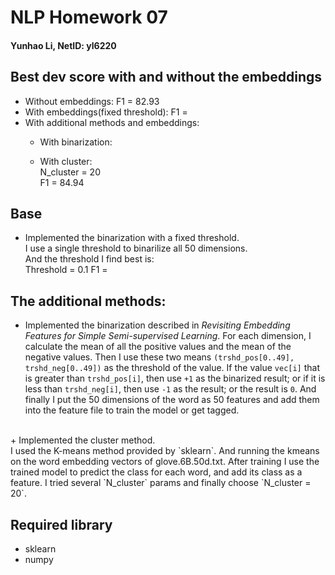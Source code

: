 # NLP Homework 07
#### Yunhao Li, NetID: yl6220

## Best dev score with and without the embeddings
+ Without embeddings: F1 = 82.93
+ With embeddings(fixed threshold): F1 = 
+ With additional methods and embeddings: 
  + With binarization:
    
  + With cluster:<br>
    N_cluster = 20<br>
    F1 = 84.94
## Base
   + Implemented the binarization with a fixed threshold.<br>
   I use a single threshold to binarilize all 50 dimensions.<br>
   And the threshold I find best is:<br>
   Threshold = 0.1
   F1 = 
   
## The additional methods:
   + Implemented the binarization described in _Revisiting Embedding Features for Simple Semi-supervised Learning_.
      For each dimension, I calculate the mean of all the positive values and the mean of the negative values. Then I 
      use these two means `(trshd_pos[0..49], trshd_neg[0..49])` as the threshold of the value. If the value `vec[i]` 
      that is greater than `trshd_pos[i]`, then use `+1` as the binarized result; or if it is less than `trshd_neg[i]`, 
      then use `-1` as the result; or the result is `0`. And finally I put the 50 dimensions of the word as 50 features 
      and add them into the feature file to train the model or get tagged.<br>
   <br>
   + Implemented the cluster method.<br>
      I used the K-means method provided by `sklearn`. And running the kmeans on the word embedding vectors of 
      glove.6B.50d.txt. After training I use the trained model to predict the class for each word, and add its class as 
      a feature. I tried several `N_cluster` params and finally choose `N_cluster = 20`.<br>
      
## Required library
   + sklearn
   + numpy
